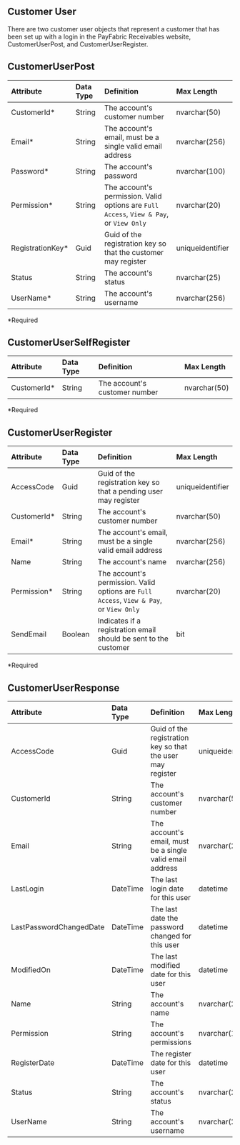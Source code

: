 ## Customer User
There are two customer user objects that represent a customer that has been set up with a login in the PayFabric Receivables website, CustomerUserPost, and CustomerUserRegister. 


## CustomerUserPost
| Attribute | Data Type | Definition | Max Length |
| :----------- | :--------- | :--------- | :--------- |
| CustomerId\* | String | The account's customer number | nvarchar(50) |
| Email\* | String | The account's email, must be a single valid email address | nvarchar(256) |
| Password\* | String | The account's password | nvarchar(100) |
| Permission\* | String | The account's permission. Valid options are ``Full Access``, ``View & Pay``, or ``View Only`` | nvarchar(20) |
| RegistrationKey\* | Guid | Guid of the registration key so that the customer may register | uniqueidentifier |
| Status | String | The account's status | nvarchar(25) |
| UserName\* | String | The account's username | nvarchar(256) |
\*Required

## CustomerUserSelfRegister
| Attribute | Data Type | Definition | Max Length |
| :----------- | :--------- | :--------- | :--------- |
| CustomerId\* | String | The account's customer number | nvarchar(50) |
\*Required

## CustomerUserRegister
| Attribute | Data Type | Definition | Max Length |
| :----------- | :--------- | :--------- | :--------- |
| AccessCode | Guid | Guid of the registration key so that a pending user may register | uniqueidentifier |
| CustomerId\* | String | The account's customer number | nvarchar(50) |
| Email\* | String | The account's email, must be a single valid email address | nvarchar(256) |
| Name | String | The account's name | nvarchar(256) |
| Permission\* | String | The account's permission. Valid options are ``Full Access``, ``View & Pay``, or ``View Only`` | nvarchar(20) |
| SendEmail | Boolean | Indicates if a registration email should be sent to the customer | bit |
\*Required

## CustomerUserResponse
| Attribute | Data Type | Definition | Max Length |
| :----------- | :--------- | :--------- | :--------- |
| AccessCode | Guid | Guid of the registration key so that the user may register | uniqueidentifier |
| CustomerId | String | The account's customer number | nvarchar(50) |
| Email | String | The account's email, must be a single valid email address | nvarchar(256) |
| LastLogin | DateTime | The last login date for this user | datetime |
| LastPasswordChangedDate | DateTime | The last date the password changed for this user | datetime |
| ModifiedOn | DateTime | The last modified date for this user | datetime |
| Name | String | The account's name | nvarchar(256) |
| Permission | String | The account's permissions | nvarchar(100) |
| RegisterDate | DateTime | The register date for this user | datetime |
| Status | String | The account's status | nvarchar(25) |
| UserName | String | The account's username | nvarchar(256) |
